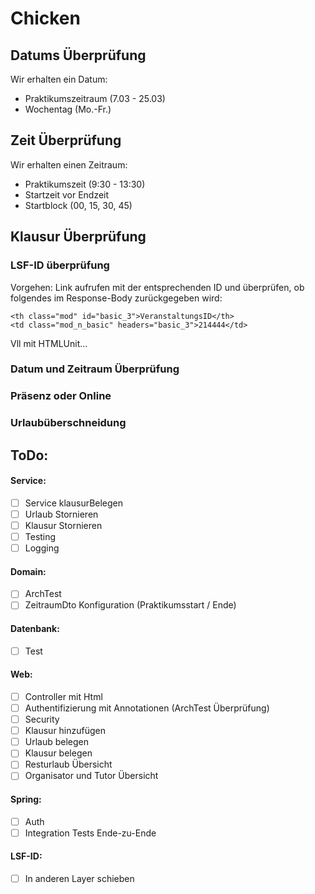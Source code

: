 # Chicken

## Datums Überprüfung

Wir erhalten ein Datum: 
- Praktikumszeitraum (7.03 - 25.03) 
- Wochentag (Mo.-Fr.)

## Zeit Überprüfung

Wir erhalten einen Zeitraum:
- Praktikumszeit (9:30 - 13:30)
- Startzeit vor Endzeit
- Startblock (00, 15, 30, 45)

## Klausur Überprüfung

### LSF-ID überprüfung
Vorgehen: Link aufrufen mit der entsprechenden ID und überprüfen, ob folgendes im Response-Body zurückgegeben wird:
````
<th class="mod" id="basic_3">VeranstaltungsID</th>
<td class="mod_n_basic" headers="basic_3">214444</td>
````
Vll mit HTMLUnit...

### Datum und Zeitraum Überprüfung

### Präsenz oder Online

### Urlaubüberschneidung



## ToDo:
#### Service:
- [ ] Service klausurBelegen
- [ ] Urlaub Stornieren
- [ ] Klausur Stornieren
- [ ] Testing
- [ ] Logging
#### Domain:
- [ ] ArchTest
- [ ] ZeitraumDto Konfiguration (Praktikumsstart / Ende)
#### Datenbank:
- [ ] Test
#### Web:
- [ ] Controller mit Html
- [ ] Authentifizierung mit Annotationen (ArchTest Überprüfung)
- [ ] Security
- [ ] Klausur hinzufügen
- [ ] Urlaub belegen
- [ ] Klausur belegen
- [ ] Resturlaub Übersicht
- [ ] Organisator und Tutor Übersicht
#### Spring:
- [ ] Auth
- [ ] Integration Tests Ende-zu-Ende
#### LSF-ID:
- [ ] In anderen Layer schieben